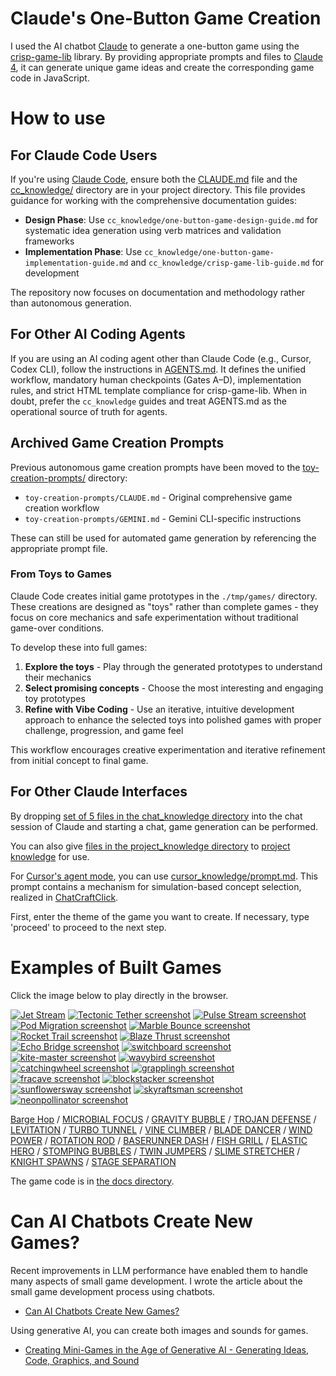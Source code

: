 # Claude's One-Button Game Creation

I used the AI chatbot [Claude](https://claude.ai/) to generate a one-button game using the [crisp-game-lib](https://github.com/abagames/crisp-game-lib) library. By providing appropriate prompts and files to [Claude 4](https://www.anthropic.com/news/claude-4), it can generate unique game ideas and create the corresponding game code in JavaScript.

# How to use

## For Claude Code Users

If you're using [Claude Code](https://claude.ai/code), ensure both the [CLAUDE.md](./CLAUDE.md) file and the [cc_knowledge/](./cc_knowledge/) directory are in your project directory. This file provides guidance for working with the comprehensive documentation guides:

- **Design Phase**: Use `cc_knowledge/one-button-game-design-guide.md` for systematic idea generation using verb matrices and validation frameworks
- **Implementation Phase**: Use `cc_knowledge/one-button-game-implementation-guide.md` and `cc_knowledge/crisp-game-lib-guide.md` for development

The repository now focuses on documentation and methodology rather than autonomous generation.

## For Other AI Coding Agents

If you are using an AI coding agent other than Claude Code (e.g., Cursor, Codex CLI), follow the instructions in [AGENTS.md](./AGENTS.md). It defines the unified workflow, mandatory human checkpoints (Gates A–D), implementation rules, and strict HTML template compliance for crisp-game-lib. When in doubt, prefer the `cc_knowledge` guides and treat AGENTS.md as the operational source of truth for agents.

## Archived Game Creation Prompts

Previous autonomous game creation prompts have been moved to the [toy-creation-prompts/](./toy-creation-prompts/) directory:

- `toy-creation-prompts/CLAUDE.md` - Original comprehensive game creation workflow
- `toy-creation-prompts/GEMINI.md` - Gemini CLI-specific instructions

These can still be used for automated game generation by referencing the appropriate prompt file.

### From Toys to Games

Claude Code creates initial game prototypes in the `./tmp/games/` directory. These creations are designed as "toys" rather than complete games - they focus on core mechanics and safe experimentation without traditional game-over conditions.

To develop these into full games:

1. **Explore the toys** - Play through the generated prototypes to understand their mechanics
2. **Select promising concepts** - Choose the most interesting and engaging toy prototypes
3. **Refine with Vibe Coding** - Use an iterative, intuitive development approach to enhance the selected toys into polished games with proper challenge, progression, and game feel

This workflow encourages creative experimentation and iterative refinement from initial concept to final game.

## For Other Claude Interfaces

By dropping [set of 5 files in the chat_knowledge directory](./chat_knowledge/) into the chat session of Claude and starting a chat, game generation can be performed.

You can also give [files in the project_knowledge directory](./project_knowledge/) to [project knowledge](https://www.anthropic.com/news/projects) for use.

For [Cursor's agent mode](https://docs.cursor.com/chat/agent), you can use [cursor_knowledge/prompt.md](./cursor_knowledge/prompt.md). This prompt contains a mechanism for simulation-based concept selection, realized in [ChatCraftClick](https://github.com/abagames/chat-craft-click).

First, enter the theme of the game you want to create. If necessary, type 'proceed' to proceed to the next step.

# Examples of Built Games

Click the image below to play directly in the browser.

[![Jet Stream](./docs/jet-stream/screenshot.gif)](https://abagames.github.io/claude-one-button-game-creation/?jet-stream)
[![Tectonic Tether screenshot](./docs/tectonic-tether/screenshot.gif)](https://abagames.github.io/claude-one-button-game-creation/?tectonic-tether)
[![Pulse Stream screenshot](./docs/pulse-stream/screenshot.gif)](https://abagames.github.io/claude-one-button-game-creation/?pulse-stream)
[![Pod Migration screenshot](./docs/pod-migration/screenshot.gif)](https://abagames.github.io/claude-one-button-game-creation/?pod-migration)
[![Marble Bounce screenshot](./docs/marble-bounce/screenshot.gif)](https://abagames.github.io/claude-one-button-game-creation/?marble-bounce)
[![Rocket Trail screenshot](./docs/rocket-trail/screenshot.gif)](https://abagames.github.io/claude-one-button-game-creation/?rocket-trail)
[![Blaze Thrust screenshot](./docs/blaze-thrust/screenshot.gif)](https://abagames.github.io/claude-one-button-game-creation/?blaze-thrust)
[![Echo Bridge screenshot](./docs/echo-bridge/screenshot.gif)](https://abagames.github.io/claude-one-button-game-creation/?echo-bridge)
[![switchboard screenshot](./docs/switchboard/screenshot.gif)](https://abagames.github.io/claude-one-button-game-creation/?switchboard)
[![kite-master screenshot](./docs/kite-master/screenshot.gif)](https://abagames.github.io/claude-one-button-game-creation/?kite-master)
[![wavybird screenshot](./docs/wavybird/screenshot.gif)](https://abagames.github.io/claude-one-button-game-creation/?wavybird)
[![catchingwheel screenshot](./docs/catchingwheel/screenshot.gif)](https://abagames.github.io/claude-one-button-game-creation/?catchingwheel)
[![grapplingh screenshot](./docs/grapplingh/screenshot.gif)](https://abagames.github.io/claude-one-button-game-creation/?grapplingh)
[![fracave screenshot](./docs/fracave/screenshot.gif)](https://abagames.github.io/claude-one-button-game-creation/?fracave)
[![blockstacker screenshot](./docs/blockstacker/screenshot.gif)](https://abagames.github.io/claude-one-button-game-creation/?blockstacker)
[![sunflowersway screenshot](./docs/sunflowersway/screenshot.gif)](https://abagames.github.io/claude-one-button-game-creation/?sunflowersway)
[![skyraftsman screenshot](./docs/skyraftsman/screenshot.gif)](https://abagames.github.io/claude-one-button-game-creation/?skyraftsman)
[![neonpollinator screenshot](./docs/neonpollinator/screenshot.gif)](https://abagames.github.io/claude-one-button-game-creation/?neonpollinator)

[Barge Hop](https://abagames.github.io/claude-one-button-game-creation/?barge-hop) /
[MICROBIAL FOCUS](https://abagames.github.io/claude-one-button-game-creation/?microbial-focus) /
[GRAVITY BUBBLE](https://abagames.github.io/claude-one-button-game-creation/?gravity-bubble) /
[TROJAN DEFENSE](https://abagames.github.io/claude-one-button-game-creation/?trojan-defense) /
[LEVITATION](https://abagames.github.io/claude-one-button-game-creation/?levitation) /
[TURBO TUNNEL](https://abagames.github.io/claude-one-button-game-creation/?turbotunnel) /
[VINE CLIMBER](https://abagames.github.io/claude-one-button-game-creation/?vineclimber) /
[BLADE DANCER](https://abagames.github.io/claude-one-button-game-creation/?bladedancer) /
[WIND POWER](https://abagames.github.io/claude-one-button-game-creation/?windpower) /
[ROTATION ROD](https://abagames.github.io/claude-one-button-game-creation/?rotationrod) /
[BASERUNNER DASH](https://abagames.github.io/claude-one-button-game-creation/?baserunnerdash) /
[FISH GRILL](https://abagames.github.io/claude-one-button-game-creation/?fishgrill) /
[ELASTIC HERO](https://abagames.github.io/claude-one-button-game-creation/?elastichero) /
[STOMPING BUBBLES](https://abagames.github.io/claude-one-button-game-creation/?stompingbubbles) /
[TWIN JUMPERS](https://abagames.github.io/claude-one-button-game-creation/?twinjumpers) /
[SLIME STRETCHER](https://abagames.github.io/claude-one-button-game-creation/?slimestretcher) /
[KNIGHT SPAWNS](https://abagames.github.io/claude-one-button-game-creation/?knightvspawns) /
[STAGE SEPARATION](https://abagames.github.io/claude-one-button-game-creation/?stageseparation)

The game code is in [the docs directory](./docs/).

# Can AI Chatbots Create New Games?

Recent improvements in LLM performance have enabled them to handle many aspects of small game development. I wrote the article about the small game development process using chatbots.

- [Can AI Chatbots Create New Games?](https://abagames.github.io/joys-of-small-game-development-en/generation/can_ai_chatbot_create_game.html)

Using generative AI, you can create both images and sounds for games.

- [Creating Mini-Games in the Age of Generative AI - Generating Ideas, Code, Graphics, and Sound](https://dev.to/abagames/creating-mini-games-in-the-age-of-generative-ai-generating-ideas-code-graphics-and-sound-424k)
